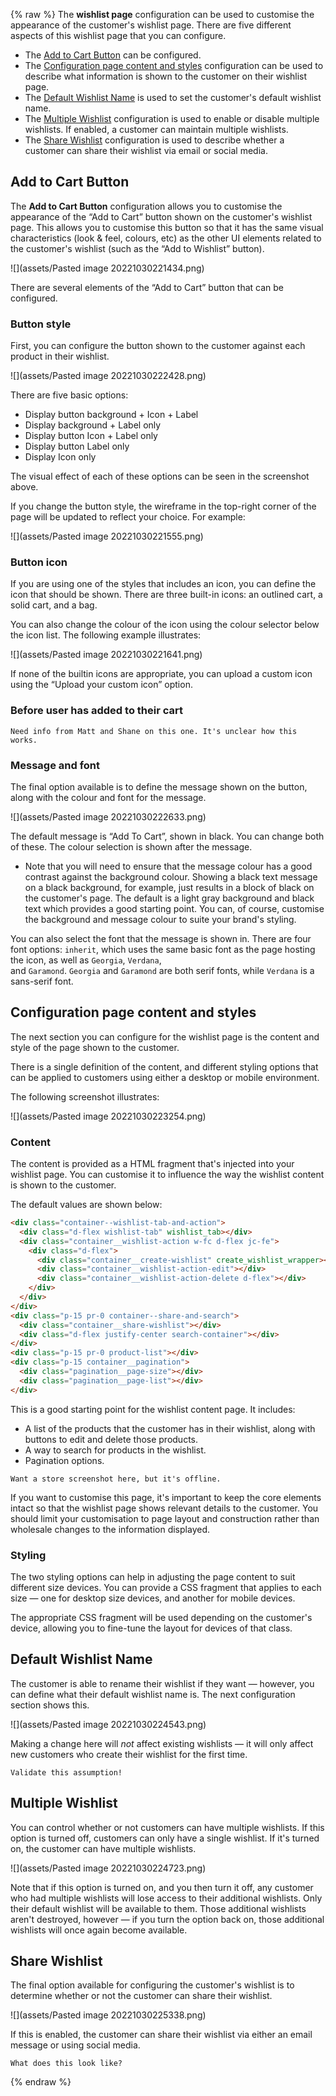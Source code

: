 {% raw %} 
The **wishlist page** configuration can be used to customise the appearance of the customer's wishlist page. There are five different aspects of this wishlist page that you can configure.

- The [Add to Cart Button](#add-to-cart-button) can be configured.
- The [Configuration page content and styles](#configuration-page-content-and-styles) configuration can be used to describe what information is shown to the customer on their wishlist page.
- The [Default Wishlist Name](#default-wishlist-name) is used to set the customer's default wishlist name.
- The [Multiple Wishlist](#multiple-wishlist) configuration is used to enable or disable multiple wishlists. If enabled, a customer can maintain multiple wishlists.
- The [Share Wishlist](#share-wishlist) configuration is used to describe whether a customer can share their wishlist via email or social media.

## Add to Cart Button

The **Add to Cart Button** configuration allows you to customise the appearance of the “Add to Cart” button shown on the customer's wishlist page. This allows you to customise this button so that it has the same visual characteristics (look & feel, colours, etc) as the other UI elements related to the customer's wishlist (such as the “Add to Wishlist” button).

![](assets/Pasted image 20221030221434.png)

There are several elements of the “Add to Cart” button that can be configured.

### Button style

First, you can configure the button shown to the customer against each product in their wishlist.

![](assets/Pasted image 20221030222428.png)

There are five basic options:

- Display button background + Icon + Label
- Display background + Label only
- Display button Icon + Label only
- Display button Label only
- Display Icon only

The visual effect of each of these options can be seen in the screenshot above.

If you change the button style, the wireframe in the top-right corner of the page will be updated to reflect your choice. For example:

![](assets/Pasted image 20221030221555.png)

### Button icon

If you are using one of the styles that includes an icon, you can define the icon that should be shown. There are three built-in icons: an outlined cart, a solid cart, and a bag.

You can also change the colour of the icon using the colour selector below the icon list. The following example illustrates:

![](assets/Pasted image 20221030221641.png)

If none of the builtin icons are appropriate, you can upload a custom icon using the “Upload your custom icon” option.

### Before user has added to their cart

```ad-warning
Need info from Matt and Shane on this one. It's unclear how this works.
```

### Message and font

The final option available is to define the message shown on the button, along with the colour and font for the message.

![](assets/Pasted image 20221030222633.png)

The default message is “Add To Cart”, shown in black. You can change both of these. The colour selection is shown after the message.

- Note that you will need to ensure that the message colour has a good contrast against the background colour. Showing a black text message on a black background, for example, just results in a block of black on the customer's page. The default is a light gray background and black text which provides a good starting point. You can, of course, customise the background and message colour to suite your brand's styling.

You can also select the font that the message is shown in. There are four font options: `inherit`, which uses the same basic font as the page hosting the icon, as well as `Georgia`, `Verdana`, and `Garamond`. `Georgia` and `Garamond` are both serif fonts, while `Verdana` is a sans-serif font.

## Configuration page content and styles

The next section you can configure for the wishlist page is the content and style of the page shown to the customer.

There is a single definition of the content, and different styling options that can be applied to customers using either a desktop or mobile environment.

The following screenshot illustrates:

![](assets/Pasted image 20221030223254.png)

### Content

The content is provided as a HTML fragment that's injected into your wishlist page. You can customise it to influence the way the wishlist content is shown to the customer.

The default values are shown below:

```html
<div class="container--wishlist-tab-and-action">
  <div class="d-flex wishlist-tab" wishlist_tab></div>
  <div class="container__wishlist-action w-fc d-flex jc-fe">
    <div class="d-flex">
      <div class="container__create-wishlist" create_wishlist_wrapper></div>
      <div class="container__wishlist-action-edit"></div>
      <div class="container__wishlist-action-delete d-flex"></div>
    </div>
  </div>
</div>
<div class="p-15 pr-0 container--share-and-search">
  <div class="container__share-wishlist"></div>
  <div class="d-flex justify-center search-container"></div>
</div>
<div class="p-15 pr-0 product-list"></div>
<div class="p-15 container__pagination">
  <div class="pagination__page-size"></div>
  <div class="pagination__page-list"></div>
</div>
```

This is a good starting point for the wishlist content page. It includes:
- A list of the products that the customer has in their wishlist, along with buttons to edit and delete those products.
- A way to search for products in the wishlist.
- Pagination options.

```ad-warning
Want a store screenshot here, but it's offline.
```

If you want to customise this page, it's important to keep the core elements intact so that the wishlist page shows relevant details to the customer. You should limit your customisation to page layout and construction rather than wholesale changes to the information displayed.

### Styling

The two styling options can help in adjusting the page content to suit different size devices. You can provide a CSS fragment that applies to each size — one for desktop size devices, and another for mobile devices.

The appropriate CSS fragment will be used depending on the customer's device, allowing you to fine-tune the layout for devices of that class.

## Default Wishlist Name

The customer is able to rename their wishlist if they want — however, you can define what their default wishlist name is. The next configuration section shows this.

![](assets/Pasted image 20221030224543.png)

Making a change here will _not_ affect existing wishlists — it will only affect new customers who create their wishlist for the first time.

```ad-info
Validate this assumption!
```

## Multiple Wishlist

You can control whether or not customers can have multiple wishlists. If this option is turned off, customers can only have a single wishlist. If it's turned on, the customer can have multiple wishlists.

![](assets/Pasted image 20221030224723.png)

Note that if this option is turned on, and you then turn it off, any customer who had multiple wishlists will lose access to their additional wishlists. Only their default wishlist will be available to them. Those additional wishlists aren't destroyed, however — if you turn the option back on, those additional wishlists will once again become available.

## Share Wishlist

The final option available for configuring the customer's wishlist is to determine whether or not the customer can share their wishlist.

![](assets/Pasted image 20221030225338.png)

If this is enabled, the customer can share their wishlist via either an email message or using social media.

```ad-warning
What does this look like?
```
{% endraw %}